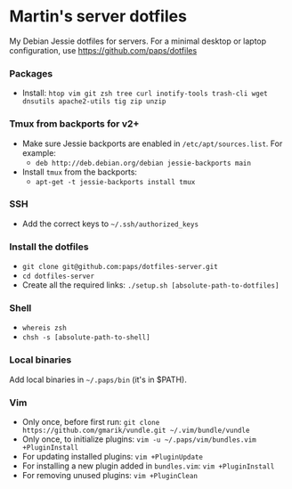 Martin's server dotfiles
========================

My Debian Jessie dotfiles for servers. For a minimal desktop or laptop configuration, use https://github.com/paps/dotfiles

### Packages

* Install: `htop vim git zsh tree curl inotify-tools trash-cli wget dnsutils apache2-utils tig zip unzip`

### Tmux from backports for v2+

* Make sure Jessie backports are enabled in `/etc/apt/sources.list`. For example:
	* `deb http://deb.debian.org/debian jessie-backports main`
* Install `tmux` from the backports:
	* `apt-get -t jessie-backports install tmux`

### SSH

* Add the correct keys to `~/.ssh/authorized_keys`

### Install the dotfiles

* `git clone git@github.com:paps/dotfiles-server.git`
* `cd dotfiles-server`
* Create all the required links: `./setup.sh [absolute-path-to-dotfiles]`

### Shell

* `whereis zsh`
* `chsh -s [absolute-path-to-shell]`

### Local binaries

Add local binaries in `~/.paps/bin` (it's in $PATH).

### Vim

* Only once, before first run: `git clone https://github.com/gmarik/vundle.git ~/.vim/bundle/vundle`
* Only once, to initialize plugins: `vim -u ~/.paps/vim/bundles.vim +PluginInstall`
* For updating installed plugins: `vim +PluginUpdate`
* For installing a new plugin added in `bundles.vim`: `vim +PluginInstall`
* For removing unused plugins: `vim +PluginClean`
